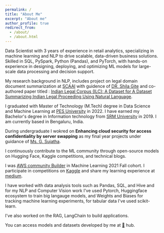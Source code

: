 ```yaml
---
permalink: /
title: "About Me"
excerpt: "About me"
author_profile: true
redirect_from: 
  - /about/
  - /about.html
---
```



 Data Scientist with 3 years of experience in retail analytics, specializing in machine learning and NLP to drive scalable, data-driven business solutions. Skilled in SQL, PySpark, Python (Pandas), and PyTorch, with hands-on experience in designing, deploying, and optimizing ML models for large-scale data processing and decision support.

 My research background in NLP, includes project on legal domain document summarization at [SCAAI](https://scaai.edu.in/) with guidence of [DR. Shila Gite](https://scholar.google.co.in/citations?user=VKolPrMAAAAJ&hl=en) and co-authored paper titled :  [Indian Legal Corpus (ILC): A Dataset for A Dataset Summarizing Indian Legal Proceeding Using Natural Language](https://www.espublisher.com/journals/articledetails/1022).

I graduated with  Master of Technology (M.Tech) degree in Data Science and Machine Learning at [PES University](https://pes.edu/) in 2022. I have earned my Bachelor's degree in Information technology from [SRM University](https://www.srmist.edu.in) in 2019. I am currently based in Bengaluru, India. 

During undergraduate I wokred on **Enhancing cloud security for access confidentiality by server swapping** as my final year projects under guidance of [Ms. G. Sujatha](https://www.srmist.edu.in/department-of-networking-and-communications/faculty/g-sujatha).


 I continuously contribute to the ML community through open-source models on Hugging Face, Kaggle competitions, and technical blogs.

I was [AWS community Builder](https://aws.amazon.com/developer/community/community-builders/community-builders-directory/?cb-cards.sort-by=item.additionalFields.cbName&cb-cards.sort-order=asc&awsf.builder-category=cb-type%23ai-ml&awsf.location=location%23apac&awsf.year=year%232021&awsm.page-cb-cards=2) in Machine Learning 2021 Fall cohort. I participate in competitions on [Kaggle](https://www.kaggle.com/undersc0re) and share my learning experience at [medium](d0r1h.medium.com).


I have worked with data analysis tools such as Pandas, SQL, and Hive and for my NLP and Computer Vision work I've used Pytorch, Huggingface ecosystem to train big langauge models, and Weights and Biases for tracking machine learning experiments, for tabular data I've used scikit-learn. 

I've also worked on the RAG, LangChain to build applications. 

You can access models and datasets developed by me at [🤗](https://huggingface.co/d0r1h) hub. 
